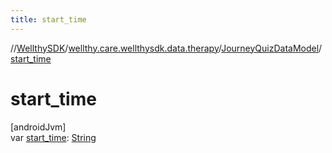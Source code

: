 ```yaml
---
title: start_time
---
```

//[WellthySDK](../../../index.html)/[wellthy.care.wellthysdk.data.therapy](../index.html)/[JourneyQuizDataModel](index.html)/[start_time](start_time.html)



# start_time



[androidJvm]\
var [start_time](start_time.html): [String](https://kotlinlang.org/api/latest/jvm/stdlib/kotlin/-string/index.html)




